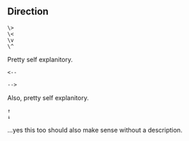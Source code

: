 ## Direction
```
\>
\<
\v
\^
```

Pretty self explanitory.

```
<--

-->
```

Also, pretty self explanitory.

```
↑
↓
```

...yes this too should also make sense without a description.